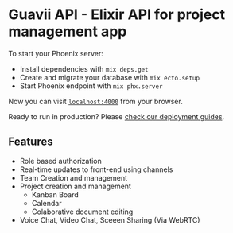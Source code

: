 # Guavii API - Elixir API for project management app

To start your Phoenix server:

  * Install dependencies with `mix deps.get`
  * Create and migrate your database with `mix ecto.setup`
  * Start Phoenix endpoint with `mix phx.server`

Now you can visit [`localhost:4000`](http://localhost:4000) from your browser.

Ready to run in production? Please [check our deployment guides](https://hexdocs.pm/phoenix/deployment.html).

## Features

- Role based authorization
- Real-time updates to front-end using channels
- Team Creation and management
- Project creation and management
    - Kanban Board
    - Calendar
    - Colaborative document editing
- Voice Chat, Video Chat, Sceeen Sharing (Via WebRTC)
